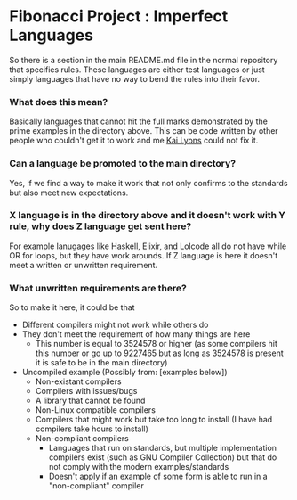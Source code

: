 # Fibonacci Project : Imperfect Languages
So there is a section in the main README.md file in the normal repository that specifies rules. These languages are either test languages or just simply languages that have no way to bend the rules into their favor.

### What does this mean?
Basically languages that cannot hit the full marks demonstrated by the prime examples in the directory above. This can be code written by other people who couldn't get it to work and me [Kai Lyons](https://github.com/KaiLyons) could not fix it.

### Can a language be promoted to the main directory?
Yes, if we find a way to make it work that not only confirms to the standards but also meet new expectations.

### X language is in the directory above and it doesn't work with Y rule, why does Z language get sent here?
For example lanugages like Haskell, Elixir, and Lolcode all do not have while OR for loops, but they have work arounds. If Z language is here it doesn't meet a written or unwritten requirement.

### What unwritten requirements are there?
So to make it here, it could be that
- Different compilers might not work while others do
- They don't meet the requirement of how many things are here
  - This number is equal to 3524578 or higher (as some compilers hit this number or go up to 9227465 but as long as 3524578 is present it is safe to be in the main directory)
- Uncompiled example (Possibly from: [examples below])
  - Non-existant compilers
  - Compilers with issues/bugs
  - A library that cannot be found
  - Non-Linux compatible compilers
  - Compilers that might work but take too long to install (I have had compilers take hours to install)
  - Non-compliant compilers
    - Languages that run on standards, but multiple implementation compilers exist (such as GNU Compiler Collection) but that do not comply with the modern examples/standards
    - Doesn't apply if an example of some form is able to run in a "non-compliant" compiler

